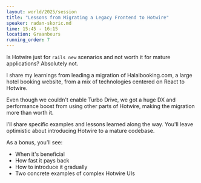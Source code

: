```yaml
---
layout: world/2025/session
title: "Lessons from Migrating a Legacy Frontend to Hotwire"
speaker: radan-skoric.md
time: 15:45 - 16:15
location: Graanbeurs
running_order: 7
---
```


Is Hotwire just for `rails new` scenarios and not worth it for mature applications? Absolutely not.

I share my learnings from leading a migration of Halalbooking.com, a large hotel booking website, from a mix of technologies centered on React to Hotwire.

Even though we couldn't enable Turbo Drive, we got a huge DX and performance boost from using other parts of Hotwire, making the migration more than worth it.

I’ll share specific examples and lessons learned along the way. You'll leave optimistic about introducing Hotwire to a mature codebase.

As a bonus, you’ll see:
- When it's beneficial
- How fast it pays back
- How to introduce it gradually
- Two concrete examples of complex Hotwire UIs
